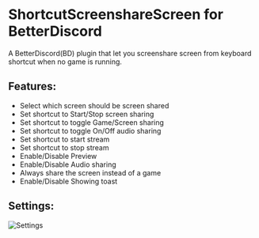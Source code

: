 # ShortcutScreenshareScreen for BetterDiscord
A BetterDiscord(BD) plugin that let you screenshare screen from keyboard shortcut when no game is running.
## Features:
- Select which screen should be screen shared
- Set shortcut to Start/Stop screen sharing
- Set shortcut to toggle Game/Screen sharing
- Set shortcut to toggle On/Off audio sharing
- Set shortcut to start stream
- Set shortcut to stop stream
- Enable/Disable Preview
- Enable/Disable Audio sharing
- Always share the screen instead of a game
- Enable/Disable Showing toast
## Settings:
![Settings](https://github.com/user-attachments/assets/e725ae43-5757-4520-a7ae-616de8b22832)
